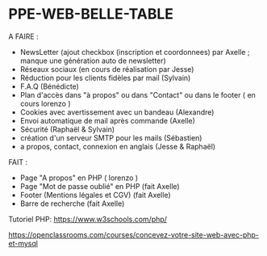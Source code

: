 # PPE-WEB-BELLE-TABLE

A FAIRE :


- NewsLetter (ajout checkbox (inscription et coordonnees) par Axelle ; manque une génération auto de newsletter) 
- Réseaux sociaux  (en cours de réalisation par Jesse)
- Réduction pour les clients fidèles par mail (Sylvain)
- F.A.Q (Bénédicte)
- Plan d'accès dans "à propos" ou dans "Contact" ou dans le footer ( en cours lorenzo )
- Cookies avec avertissement avec un bandeau (Alexandre)
- Envoi automatique de mail après commande (Axelle)
- Sécurité (Raphaël & Sylvain)
- création d'un serveur SMTP pour les mails (Sébastien)
- a propos, contact, connexion en anglais (Jesse & Raphaël)

FAIT :

- Page "A propos" en PHP ( lorenzo )
- Page "Mot de passe oublié" en PHP (fait Axelle)
- Footer (Mentions légales et CGV) (fait Axelle)
- Barre de recherche (fait Axelle)


Tutoriel PHP:
https://www.w3schools.com/php/

https://openclassrooms.com/courses/concevez-votre-site-web-avec-php-et-mysql
